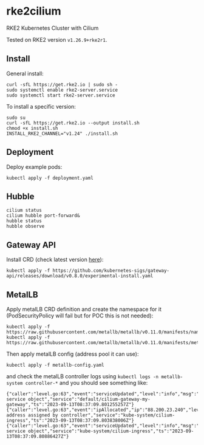 # rke2cilium
RKE2 Kubernetes Cluster with Cilium

Tested on RKE2 version `v1.26.9+rke2r1`.

## Install

General install:
```
curl -sfL https://get.rke2.io | sudo sh -
sudo systemctl enable rke2-server.service
sudo systemctl start rke2-server.service
```

To install a specific version:
```
sudo su
curl -sfL https://get.rke2.io --output install.sh
chmod +x install.sh
INSTALL_RKE2_CHANNEL="v1.24" ./install.sh
```

## Deployment

Deploy example pods:
```
kubectl apply -f deployment.yaml
```

## Hubble
```
cilium status
cilium hubble port-forward&
hubble status
hubble observe
```

## Gateway API 

Install CRD (check latest version [here](https://github.com/kubernetes-sigs/gateway-api)):
```
kubectl apply -f https://github.com/kubernetes-sigs/gateway-api/releases/download/v0.8.0/experimental-install.yaml
```

## MetalLB

Apply metalLB CRD definition and create the namespace for it (PodSecurityPolicy will fail but for POC this is not needed):
```
kubectl apply -f https://raw.githubusercontent.com/metallb/metallb/v0.11.0/manifests/namespace.yaml
kubectl apply -f https://raw.githubusercontent.com/metallb/metallb/v0.11.0/manifests/metallb.yaml
```

Then apply metalLB config (address pool it can use):
```
kubectl apply -f metallb-config.yaml
```

and check the metalLB controller logs using `kubectl logs -n metallb-system controller-*` and you should see something like:
```
{"caller":"level.go:63","event":"serviceUpdated","level":"info","msg":"updated service object","service":"default/cilium-gateway-my-gateway","ts":"2023-09-13T08:37:09.801255257Z"}
{"caller":"level.go:63","event":"ipAllocated","ip":"88.200.23.240","level":"info","msg":"IP address assigned by controller","service":"kube-system/cilium-ingress","ts":"2023-09-13T08:37:09.803838006Z"}
{"caller":"level.go:63","event":"serviceUpdated","level":"info","msg":"updated service object","service":"kube-system/cilium-ingress","ts":"2023-09-13T08:37:09.80886427Z"}
```

